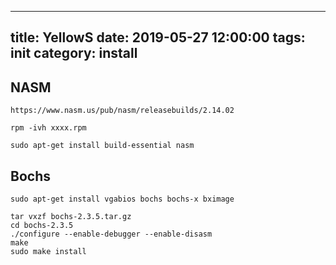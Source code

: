
---
title: YellowS
date: 2019-05-27 12:00:00
tags: init
category: install
---

## NASM

`https://www.nasm.us/pub/nasm/releasebuilds/2.14.02`

`rpm -ivh xxxx.rpm`

`sudo apt-get install build-essential nasm`

## Bochs

`sudo apt-get install vgabios bochs bochs-x bximage`

```
tar vxzf bochs-2.3.5.tar.gz
cd bochs-2.3.5
./configure --enable-debugger --enable-disasm
make
sudo make install
```
